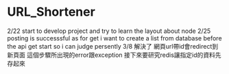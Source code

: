 # URL_Shortener

2/22 start to develop project and try to learn the layout about node
2/25 posting is successsful as for get i want to create a list from database before the api  get start so i can judge persently 
3/8 解決了 網頁url帶id會redirect到新頁面 這個步驟所出現的error跟exception 接下來要研究redis讓指定id的資料先存起來